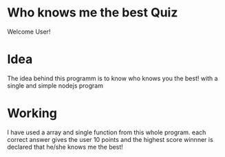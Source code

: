 # Who knows me the best Quiz
Welcome User! 

# Idea
The idea behind this programm is to know who knows you the best! with a single and simple nodejs program

# Working
I have used a array and single function from this whole program.
each correct answer gives the user 10 points and the highest score winnner is declared that he/she knows me the best!

